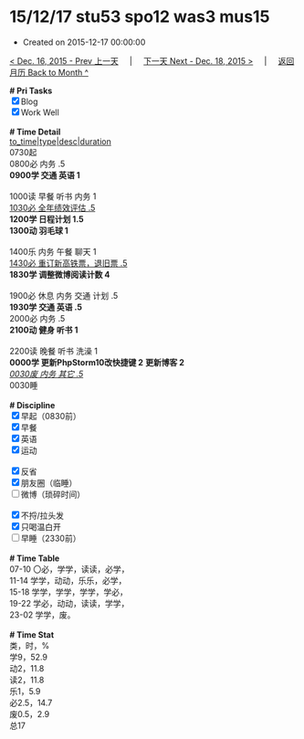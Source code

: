 # 15/12/17 stu53 spo12 was3 mus15

- Created on 2015-12-17 00:00:00

[< Dec. 16, 2015 - Prev 上一天](_archived/lifelogs/2015/12/d16.md) &nbsp; &nbsp; | &nbsp; &nbsp; [下一天 Next - Dec. 18, 2015 >](_archived/lifelogs/2015/12/d18.md) &nbsp; &nbsp; |  &nbsp; &nbsp; [返回月历 Back to Month ^](_archived/lifelogs/2015/12/index.md)
<br/><div><b># Pri Tasks</b></div><div><input checked="true" type="checkbox"/>Blog</div><div><input checked="true" type="checkbox"/>Work Well</div><div><br/></div><div><b># Time Detail</b></div><div><u>to_time|type|desc|duration</u></div><div>0730起</div><div>0800必 内务 .5</div><div><b>0900学 交通 英语 1</b></div><div><br/></div><div>1000读 早餐 听书 内务 1</div><div><u>1030必 全年绩效评估 .5</u></div><div><b>1200学 日程计划 1.5</b></div><div><b>1300动 羽毛球 1</b></div><div><br/></div><div>1400乐 内务 午餐 聊天 1</div><div><u>1430必 重订新高铁票，退旧票 .5</u></div><div><b>1830学 调整微博阅读计数 4</b></div><div><br/></div><div>1900必 休息 内务 交通 计划 .5</div><div><b>1930学 交通 英语 .5</b></div><div>2000必 内务 .5</div><div><b>2100动 健身 听书 1</b></div><div><br/></div><div>2200读 晚餐 听书 洗澡 1</div><div><b>0000学 更新PhpStorm10改快捷键 2</b> <b>更新博客 2</b></div><div><u><i>0030废 内务 其它 .5</i></u></div><div>0030睡</div><div><br/></div><div><b># Discipline</b></div><div><input checked="true" type="checkbox"/>早起（0830前）</div><div><input checked="true" type="checkbox"/>早餐</div><div><input checked="true" type="checkbox"/>英语</div><div><input checked="true" type="checkbox"/>运动</div><div><br/></div><div><input checked="true" type="checkbox"/>反省</div><div><input checked="true" type="checkbox"/>朋友圈（临睡）</div><div><input type="checkbox"/>微博（琐碎时间）</div><div><br/></div><div><input checked="true" type="checkbox"/>不捋/拉头发</div><div><input checked="true" type="checkbox"/>只喝温白开</div><div><input type="checkbox"/>早睡（2330前）</div><div><br/></div><div><b># Time Table</b></div><div>07-10 〇必，学学，读读，必学，</div><div>11-14 学学，动动，乐乐，必学，</div><div>15-18 学学，学学，学学，学必，</div><div>19-22 学必，动动，读读，学学，</div><div>23-02 学学，废。</div><div><br/></div><div><b># Time Stat</b></div><div>类，时，%</div><div>学9，52.9</div><div>动2，11.8</div><div>读2，11.8</div><div>乐1，5.9</div><div>必2.5，14.7</div><div>废0.5，2.9</div><div>总17</div>
